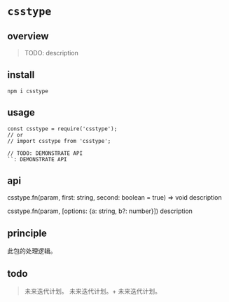 # `csstype`

## overview

> TODO: description

## install
`npm i csstype`

## usage

```
const csstype = require('csstype');
// or
// import csstype from 'csstype';

// TODO: DEMONSTRATE API
``: DEMONSTRATE API
```

## api

csstype.fn(param, first: string, second: boolean = true) => void
description

csstype.fn(param, [options: {a: string, b?: number}])
description

## principle
此包的处理逻辑。

## todo
> 未来迭代计划。
> 未来迭代计划。+
> 未来迭代计划。